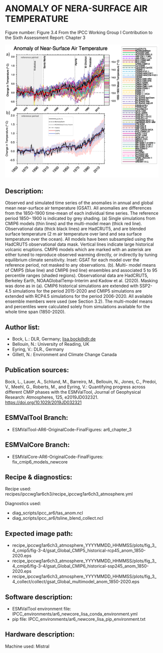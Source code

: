 
ANOMALY OF NERA-SURFACE AIR TEMPERATURE
=======================================

Figure number: Figure 3.4
From the IPCC Working Group I Contribution to the Sixth Assessment Report: Chapter 3

![Figure 3.4](../images/ar6_wg1_chap3_figure3_4_surface_temp_anomaly.png?raw=true)


Description:
------------
Observed and simulated time series of the anomalies in annual and global mean
near-surface air temperature (GSAT). All anomalies are differences from the 
1850–1900 time-mean of each individual time series. The reference period 1850–
1900 is indicated by grey shading. (a) Single simulations from CMIP6 models 
(thin lines) and the multi-model mean (thick red line). Observational data
(thick black lines) are HadCRUT5, and are blended surface temperature (2 m air
temperature over land and sea surface temperature over the ocean). All models 
have been subsampled using the HadCRUT5 observational data mask. Vertical lines
indicate large historical volcanic eruptions. CMIP6 models which are marked 
with an asterisk are either tuned to reproduce observed warming directly, or 
indirectly by tuning equilibrium climate sensitivity. Inset: GSAT for each 
model over the reference period, not masked to any observations. (b). Multi-
model means of CMIP5 (blue line) and CMIP6 (red line) ensembles and associated 
5 to 95 percentile ranges (shaded regions). Observational data are HadCRUT5, 
Berkeley Earth, NOAAGlobalTemp-Interim and Kadow et al. (2020). Masking was 
done as in (a). CMIP6 historical simulations are extended with SSP2-4.5 
simulations for the period 2015-2020 and CMIP5 simulations are extended with 
RCP4.5 simulations for the period 2006-2020. All available ensemble members were
used (see Section 3.2). The multi-model means and percentiles were calculated 
solely from simulations available for the whole time span (1850-2020).


Author list:
------------
- Bock, L.: DLR, Germany; lisa.bock@dlr.de
- Bellouin, N.: University of Reading, UK
- Eyring, V.: DLR., Germany
- Gillett, N.: Environment and Climate Change Canada


Publication sources:
--------------------
Bock, L., Lauer, A., Schlund, M., Barreiro, M., Bellouin, N., Jones, C., 
Predoi, V., Meehl, G., Roberts, M., and Eyring, V.: Quantifying progress 
across different CMIP phases with the ESMValTool, Journal of Geophysical 
Research: Atmospheres, 125, e2019JD032321. https://doi.org/10.1029/2019JD032321


ESMValTool Branch:
------------------
- ESMValTool-AR6-OriginalCode-FinalFigures: ar6_chapter_3


ESMValCore Branch:
------------------
- ESMValCore-AR6-OriginalCode-FinalFigures: fix_cmip6_models_newcore


Recipe & diagnostics:
---------------------
Recipe used: recipes/ipccwg1ar6ch3/recipe_ipccwg1ar6ch3_atmosphere.yml

Diagnostics used: 
- diag_scripts/ipcc_ar6/tas_anom.ncl
- diag_scripts/ipcc_ar6/tsline_blend_collect.ncl


Expected image path:
--------------------
- recipe_ipccwg1ar6ch3_atmosphere_YYYYMMDD_HHMMSS/plots/fig_3_4_cmip5/fig-3-4/gsat_Global_CMIP5_historical-rcp45_anom_1850-2020.eps
- recipe_ipccwg1ar6ch3_atmosphere_YYYYMMDD_HHMMSS/plots/fig_3_4_cmip6/fig-3-4/gsat_Global_CMIP6_historical-ssp245_anom_1850-2020.eps
- recipe_ipccwg1ar6ch3_atmosphere_YYYYMMDD_HHMMSS/plots/fig_3_4_collect/collect/gsat_Global_multimodel_anom_1850-2020.eps


Software description:
---------------------
- ESMValTool environment file: IPCC_environments/ar6_newcore_lisa_conda_environment.yml
- pip file: IPCC_environments/ar6_newcore_lisa_pip_environment.txt


Hardware description:
---------------------
Machine used:  Mistral
